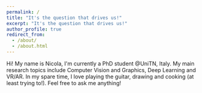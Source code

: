 ```yaml
---
permalink: /
title: "It's the question that drives us!"
excerpt: "It's the question that drives us!"
author_profile: true
redirect_from: 
  - /about/
  - /about.html
---
```

 
Hi! My name is Nicola, I'm currently a PhD student @UniTN, Italy. My main research topics include Computer Vision and Graphics, Deep Learning and VR/AR.
In my spare time, I love playing the guitar, drawing and cooking (at least trying to!). Feel free to ask me anything!